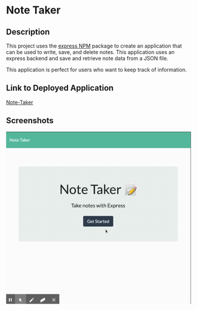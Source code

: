 # Note Taker

 ## Description
  This project uses the [express NPM](https://www.npmjs.com/package/express) package to create an application that can be used to write, save, and delete notes. This application uses an express backend and save and retrieve note data from a JSON file.

  This application is perfect for users who want to keep track of information.

 ## Link to Deployed Application
 [Note-Taker](https://note-taker-mm.herokuapp.com/)

  ## Screenshots

  <img src="/images/note-taker-demo.gif">

